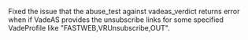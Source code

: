 Fixed the issue that the abuse_test against vadeas_verdict returns error when if VadeAS provides the unsubscribe links for some specified VadeProfile like "FASTWEB,VRUnsubscribe,OUT".
